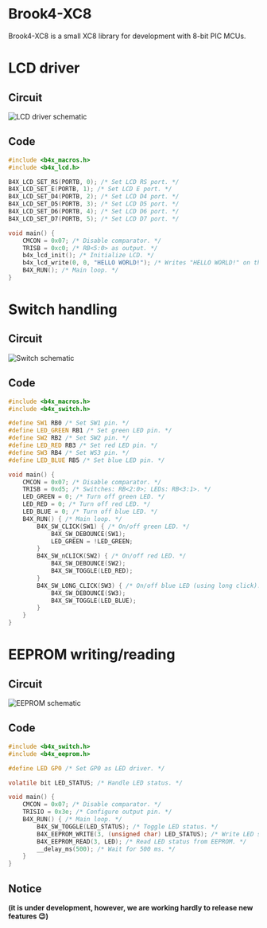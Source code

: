 # Brook4-XC8

Brook4-XC8 is a small XC8 library for development with 8-bit PIC MCUs.

# LCD driver

## Circuit

![LCD driver schematic](https://raw.githubusercontent.com/brook-dev/brook4xc8/master/examples/brook4xc8-lcd.X/schematic.png)

## Code

```c
#include <b4x_macros.h>
#include <b4x_lcd.h>

B4X_LCD_SET_RS(PORTB, 0); /* Set LCD RS port. */
B4X_LCD_SET_E(PORTB, 1); /* Set LCD E port. */
B4X_LCD_SET_D4(PORTB, 2); /* Set LCD D4 port. */
B4X_LCD_SET_D5(PORTB, 3); /* Set LCD D5 port. */
B4X_LCD_SET_D6(PORTB, 4); /* Set LCD D6 port. */
B4X_LCD_SET_D7(PORTB, 5); /* Set LCD D7 port. */

void main() {
    CMCON = 0x07; /* Disable comparator. */
    TRISB = 0xc0; /* RB<5:0> as output. */
    b4x_lcd_init(); /* Initialize LCD. */
    b4x_lcd_write(0, 0, "HELLO WORLD!"); /* Writes "HELLO WORLD!" on the LCD. */
    B4X_RUN(); /* Main loop. */
}
```

# Switch handling

## Circuit

![Switch schematic](https://raw.githubusercontent.com/brook-dev/brook4xc8/master/examples/brook4xc8-switch.X/schematic.png)

## Code

```c
#include <b4x_macros.h>
#include <b4x_switch.h>

#define SW1 RB0 /* Set SW1 pin. */
#define LED_GREEN RB1 /* Set green LED pin. */
#define SW2 RB2 /* Set SW2 pin. */
#define LED_RED RB3 /* Set red LED pin. */
#define SW3 RB4 /* Set WS3 pin. */
#define LED_BLUE RB5 /* Set blue LED pin. */

void main() {
    CMCON = 0x07; /* Disable comparator. */
    TRISB = 0xd5; /* Switches: RB<2:0>; LEDs: RB<3:1>. */
    LED_GREEN = 0; /* Turn off green LED. */
    LED_RED = 0; /* Turn off red LED. */
    LED_BLUE = 0; /* Turn off blue LED. */
    B4X_RUN() { /* Main loop. */
        B4X_SW_CLICK(SW1) { /* On/off green LED. */
            B4X_SW_DEBOUNCE(SW1);
            LED_GREEN = !LED_GREEN;
        }
        B4X_SW_nCLICK(SW2) { /* On/off red LED. */
            B4X_SW_DEBOUNCE(SW2);
            B4X_SW_TOGGLE(LED_RED);
        }
        B4X_SW_LONG_CLICK(SW3) { /* On/off blue LED (using long click). */
            B4X_SW_DEBOUNCE(SW3);
            B4X_SW_TOGGLE(LED_BLUE);
        }
    }
}
```

# EEPROM writing/reading

## Circuit

![EEPROM schematic](https://raw.githubusercontent.com/brook-dev/brook4xc8/master/examples/brook4xc8-eeprom.X/schematic.gif)

## Code

```c
#include <b4x_switch.h>
#include <b4x_eeprom.h>

#define LED GP0 /* Set GP0 as LED driver. */

volatile bit LED_STATUS; /* Handle LED status. */

void main() {
    CMCON = 0x07; /* Disable comparator. */
    TRISIO = 0x3e; /* Configure output pin. */
    B4X_RUN() { /* Main loop. */
        B4X_SW_TOGGLE(LED_STATUS); /* Toggle LED status. */
        B4X_EEPROM_WRITE(3, (unsigned char) LED_STATUS); /* Write LED status to EEPROM. */
        B4X_EEPROM_READ(3, LED); /* Read LED status from EEPROM. */
        __delay_ms(500); /* Wait for 500 ms. */
    }
}
```

## Notice

**(it is under development, however, we are working hardly to release new features :wink:)**
